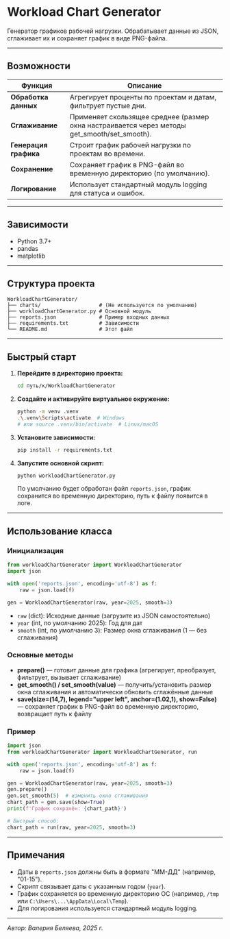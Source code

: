 # Workload Chart Generator

Генератор графиков рабочей нагрузки. Обрабатывает данные из JSON, сглаживает их и сохраняет график в виде PNG-файла.

---

## Возможности

| Функция                 | Описание                                                                                       |
|-------------------------|---------------------------------------------------------------------------------------------------|
| **Обработка данных**    | Агрегирует проценты по проектам и датам, фильтрует пустые дни.                                    |
| **Сглаживание**         | Применяет скользящее среднее (размер окна настраивается через методы get_smooth/set_smooth).     |
| **Генерация графика**   | Строит график рабочей нагрузки по проектам во времени.                                           |
| **Сохранение**          | Сохраняет график в PNG-файл во временную директорию (по умолчанию).                              |
| **Логирование**         | Использует стандартный модуль logging для статуса и ошибок.                                      |

---

## Зависимости

- Python 3.7+
- pandas
- matplotlib

---

## Структура проекта

```
WorkloadChartGenerator/
├── charts/                   # (Не используется по умолчанию)
├── workloadChartGenerator.py # Основной модуль
├── reports.json              # Пример входных данных
├── requirements.txt          # Зависимости
└── README.md                 # Этот файл
```

---

## Быстрый старт

1. **Перейдите в директорию проекта:**
    ```bash
    cd путь/к/WorkloadChartGenerator
    ```
2. **Создайте и активируйте виртуальное окружение:**
    ```bash
    python -m venv .venv
    .\.venv\Scripts\activate  # Windows
    # или source .venv/bin/activate  # Linux/macOS
    ```
3. **Установите зависимости:**
    ```bash
    pip install -r requirements.txt
    ```
4. **Запустите основной скрипт:**
    ```bash
    python workloadChartGenerator.py
    ```
    По умолчанию будет обработан файл `reports.json`, график сохранится во временную директорию, путь к файлу появится в логе.

---

## Использование класса

### Инициализация

```python
from workloadChartGenerator import WorkloadChartGenerator
import json

with open('reports.json', encoding='utf-8') as f:
    raw = json.load(f)

gen = WorkloadChartGenerator(raw, year=2025, smooth=3)
```
- `raw` (dict): Исходные данные (загрузите из JSON самостоятельно)
- `year` (int, по умолчанию 2025): Год для дат
- `smooth` (int, по умолчанию 3): Размер окна сглаживания (1 — без сглаживания)

### Основные методы

- **prepare()** — готовит данные для графика (агрегирует, преобразует, фильтрует, вызывает сглаживание)
- **get_smooth() / set_smooth(value)** — получить/установить размер окна сглаживания и автоматически обновить сглажённые данные
- **save(size=(14,7), legend="upper left", anchor=(1.02,1), show=False)** — сохраняет график в PNG-файл во временную директорию, возвращает путь к файлу

### Пример

```python
import json
from workloadChartGenerator import WorkloadChartGenerator, run

with open('reports.json', encoding='utf-8') as f:
    raw = json.load(f)

gen = WorkloadChartGenerator(raw, year=2025, smooth=3)
gen.prepare()
gen.set_smooth(5)  # изменить окно сглаживания
chart_path = gen.save(show=True)
print(f'График сохранён: {chart_path}')

# Быстрый способ:
chart_path = run(raw, year=2025, smooth=3)
```

---

## Примечания

- Даты в `reports.json` должны быть в формате "ММ-ДД" (например, "01-15").
- Скрипт связывает даты с указанным годом (`year`).
- График сохраняется во временную директорию ОС (например, `/tmp` или `C:\Users\...\AppData\Local\Temp`).
- Для логирования используется стандартный модуль logging.

---

*Автор: Валерия Беляева, 2025 г.*
